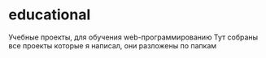 # educational
 Учебные проекты, для обучения web-программированию
 Тут собраны все проекты которые я написал, они разложены по папкам